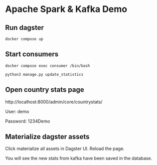 # Apache Spark & Kafka Demo

## Run dagster

```
docker compose up
```

## Start consumers

```
docker compose exec consumer /bin/bash
```

```
python3 manage.py update_statistics
```

## Open country stats page

http://localhost:8000/admin/core/countrystats/

User: demo

Password: 1234Demo

## Materialize dagster assets

Click materialize all assets in Dagster UI. Reload the page.

You will see the new stats from kafka have been saved in the database.




